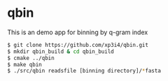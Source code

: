 # qbin
This is an demo app for binning by q-gram index
```bash
$ git clone https://github.com/xp3i4/qbin.git
$ mkdir qbin_build & cd qbin_build
$ cmake ../qbin
$ make qbin
$ ./src/qbin readsfile [binning directory]/*fasta
```
